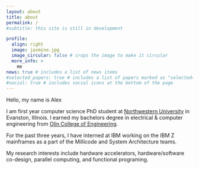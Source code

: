 ```yaml
---
layout: about
title: about
permalink: /
#subtitle: this site is still in development

profile:
  align: right
  image: jasmine.jpg
  image_circular: false # crops the image to make it circular
  more_info: >
    me
news: true # includes a list of news items
#selected_papers: true # includes a list of papers marked as "selected={true}"
#social: true # includes social icons at the bottom of the page
---
```


Hello, my name is Alex

I am first year computer science PhD student at [Northwestern University](https://www.northwestern.edu/) in Evanston, Illinois. I earned my bachelors degree in electrical & computer engineering from [Olin College of Engineering](https://www.olin.edu).

For the past three years, I have interned at IBM working on the IBM Z mainframes as a part of the Millicode and System Architecture teams.

My research interests include hardware accelerators, hardware/software co-design, parallel computing, and functional programing.

